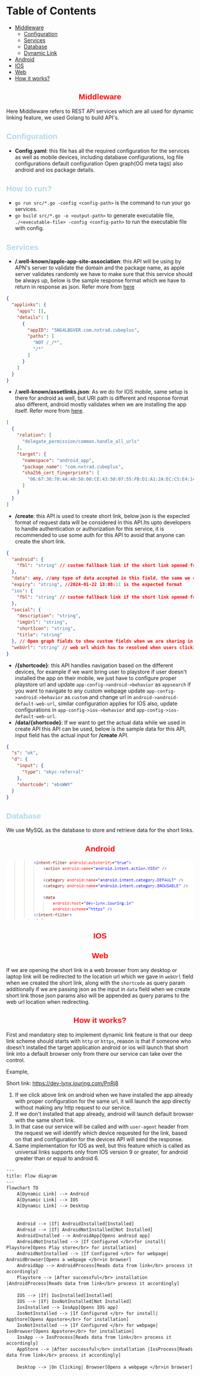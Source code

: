 # Table of Contents

- [Middleware](#id-1)
  - [Configuration](#id-1-1)
  - [Services](#id-1-2)
  - [Database](#id-1-3)
  - [Dynamic Link](#id-1-4)
- [Android](#id-2)
- [IOS](#id-3)
- [Web](#id-4)
- [How it works?](#id-5)

## <center id="id-1" style="font-family:Helvetica ;color:red">Middleware</center>

Here Middleware refers to REST API services which are all used for dynamic linking feature, we used Golang to build API's.

## <span id="id-1-1" style="font-family:Helvetica ;color:lightblue">Configuration</span>

- **Config.yaml**: this file has all the required configuration for the services as well as mobile devices, including database configurations, log file configurations default configuration Open graph(OG meta tags) also android and ios package details.

## <span style="font-family:Helvetica ;color:lightblue">How to run?</span>

- `go run src/*.go -config <config-path>` is the command to run your go services.
- `go build src/*.go -o <output-path>` to generate executable file, `./<executable-file> -config <config-path>` to run the executable file with config.

## <span id="id-1-2" style="font-family:Helvetica ;color:lightblue">Services</span>

- **/.well-known/apple-app-site-association**: this API will be using by APN's server to validate the domain and the package name, as apple server validates randomly we have to make sure that this service should be always up, below is the sample response format which we have to return in response as json.
Refer more from [here][ios-app-verify]

```json
{
  "applinks": {
    "apps": [],
    "details": [
      {
        "appID": "5NG4LBGVER.com.nxtrad.cubeplus",
        "paths": [
          "NOT /_/*",
          "/*"
        ]
      }
    ]
  }
}
```

- **/.well-known/assetlinks.json**: As we do for IOS mobile, same setup is there for android as well, but URI path is different and response format also different,
android mostly validates when we are installing the app itself.
Refer more from [here][android-app-verify].

```json
[
  {
    "relation": [
      "delegate_permission/common.handle_all_urls"
    ],
    "target": {
      "namespace": "android_app",
      "package_name": "com.nxtrad.cubeplus",
      "sha256_cert_fingerprints": [
        "06:67:30:70:4A:40:50:00:CE:43:50:07:55:FB:D1:A1:2A:EC:C5:E4:14:CC:C1:4E:E5:19:F3:8B:58:D5:F0:A7"
      ]
    }
  }
]
```

- **/create**: this API is used to create short link, below json is the expected format of request data will be considered in this API.Its upto developers to handle authentication or authorization for this service, it is recommended to use some auth for this API to avoid that anyone can create the short link.

```json
{
  "android": {
    "fbl": "string" // custom fallback link if the short link opened from the android devices, leave this as empty so that configured behaviour will be handled in android
  },
  "data": any, //any type of data accepted in this field, the same we can get from resolver API's
  "expiry": "string", //2024-01-22 13:08:11 is the expected format
  "ios": {
    "fbl": "string" // custom fallback link if the short link opened from the IOS devices,leave this as empty so that configured behaviour will be handled in ios
  },
  "social": {
    "description": "string",
    "imgUrl": "string",
    "shortIcon": "string",
    "title": "string"
  }, // Open graph fields to show custom fields when we are sharing in social media platforms
  "webUrl": "string" // web url which has to resolved when users clicking on the short link
}
```

- **/{shortcode}**: this API handles navigation based on the different devices, for example if we want bring user to playstore if user doesn't installed the app on their mobile, we just have to configure proper playstore url and update `app-config->android->behavior` as `appsearch` if you want to navigate to any custom webpage update `app-config->android->behavior` as `custom` and change url in `android->android-default-web-url`, similar configuration applies for IOS also, update configurations in
`app-config->ios->behavior` and `app-config->ios-default-web-url`.
- **/data/{shortcode}**: If we want to get the actual data while we used in create API this API can be used, below is the sample data for this API, input field has the actual input for **/create** API.

```json
{
  "s": "ok",
  "d": {
    "input": {
      "type": "ekyc-referral"
    },
    "shortcode": "ebsWWY"
  }
}
```

## <span id="id-1-3" style="font-family:Helvetica ;color:lightblue">Database</span>

We use MySQL as the database to store and retrieve data for the short links.

## <center id="id-2" style="font-family:Helvetica ;color:red">Android</center>
![image](docs/android-manifest.png)
## <center id="id-3" style="font-family:Helvetica ;color:red">IOS</center>

## <center id="id-4" style="font-family:Helvetica ;color:red">Web</center>

If we are opening the short link in a web browser from any desktop or laptop link will be redirected to the location url which we gave in `webUrl` field when we created the short link, along with the `shortcode` as query param additionally if we are passing json as the input in `data` field when we create short link those json params also will be appended as query params to the web url location when redirecting.

## <center id="id-5" style="font-family:Helvetica ;color:red">How it works?</center>

First and mandatory step to implement dynamic link feature is that our deep link scheme should starts with `http` or `https`, reason is that if someone who doesn't installed the target application android or ios will launch that short link into a default browser only from there our service can take over the control.

Example,

Short link: <https://dev-lynx.iouring.com/PnRj8>

1) If we click above link on android when we have installed the app already with proper configuration for the same url, it will launch the app directly without making any http request to our service.
2) If we don't installed that app already, android will launch default browser with the same short link.
3) In that case our service will be called and with `user-agent` header from the request we will identify which device requested for the link, based on that and configuration for the devices API will send the response.
4) Same implementation for IOS as well, but this feature which is called as universal links supports only from IOS version 9 or greater, for android greater than or equal to android 6.

```mermaid
---
title: Flow diagram
---
flowchart TD
    A[Dynamic Link] --> Android
    A[Dynamic Link] --> IOS
    A[Dynamic Link] --> Desktop
    
    
    Android --> |If| AndroidInstalled[Installed]
    Android --> |If| AndroidNotInstalled[Not Installed]
    AndroidInstalled --> AndroidApp[Opens android app]
    AndroidNotInstalled --> |If Configured </br>for install| Playstore[Opens Play store</br> for installation]
    AndroidNotInstalled --> |If Configured </br> for webpage| AndroidBrowser[Opens a webpage </br>in browser]
    AndroidApp --> AndroidProcess[Reads data from link</br> process it accordingly]
    Playstore --> |After successful</br> installation |AndroidProcess[Reads data from link</br> process it accordingly]

    IOS --> |If| IosInstalled[Installed]
    IOS --> |If| IosNotInstalled[Not Installed]
    IosInstalled --> IosApp[Opens IOS app]
    IosNotInstalled --> |If Configured </br> for install| AppStore[Opens Appstore</br> for installation]
    IosNotInstalled --> |If Configured </br> for webpage| IosBrowser[Opens Appstore</br> for installation]
    IosApp --> IosProcess[Reads data from link</br> process it accordingly]
    AppStore --> |After successful</br> installation |IosProcess[Reads data from link</br> process it accordingly]

    Desktop --> |On Clicking| Browser[Opens a webpage </br>in browser]
```

[android-app-verify]:https://developer.android.com/training/app-links/verify-android-applinks
[ios-app-verify]:https://developer.apple.com/documentation/xcode/supporting-associated-domains